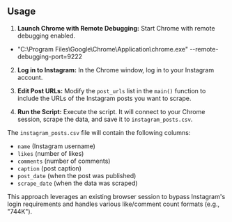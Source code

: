 ## Usage

1.  **Launch Chrome with Remote Debugging:** Start Chrome with remote debugging enabled.

* "C:\Program Files\Google\Chrome\Application\chrome.exe" --remote-debugging-port=9222

2.  **Log in to Instagram:** In the Chrome window, log in to your Instagram account.

3.  **Edit Post URLs:**  Modify the `post_urls` list in the `main()` function to include the URLs of the Instagram posts you want to scrape.

4.  **Run the Script:** Execute the script. It will connect to your Chrome session, scrape the data, and save it to `instagram_posts.csv`.

The `instagram_posts.csv` file will contain the following columns:

*   `name` (Instagram username)
*   `likes` (number of likes)
*   `comments` (number of comments)
*   `caption` (post caption)
*   `post_date` (when the post was published)
*   `scrape_date` (when the data was scraped)

This approach leverages an existing browser session to bypass Instagram's login requirements and handles various like/comment count formats (e.g., "744K").